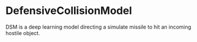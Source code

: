 # DefensiveCollisionModel
DSM is a deep learning model directing a simulate missile to hit an incoming hostile object.
